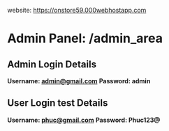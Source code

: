 website: https://onstore59.000webhostapp.com

# Admin Panel: /admin_area 

## Admin Login Details

**Username: admin@gmail.com**
**Password: admin**

## User Login test Details
**Username: phuc@gmail.com**
**Password: Phuc123@**

